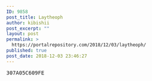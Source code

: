 ```yaml
---
ID: 9858
post_title: Laytheoph
author: kibishii
post_excerpt: ""
layout: post
permalink: >
  https://portalrepository.com/2018/12/03/laytheoph/
published: true
post_date: 2018-12-03 23:46:27
---
```

<pre>307A05C609FE</pre>